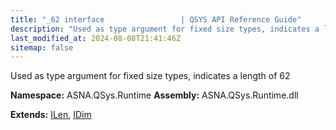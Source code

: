 ```yaml
---
title: "_62 interface                 | QSYS API Reference Guide"
description: "Used as type argument for fixed size types, indicates a length of 62  "
last_modified_at: 2024-08-08T21:41:46Z
sitemap: false
---
```


Used as type argument for fixed size types, indicates a length of 62 

**Namespace:** ASNA.QSys.Runtime
**Assembly:** ASNA.QSys.Runtime.dll

**Extends:** [ILen](/reference/runtime/qsys-runtime/i-len.html), [IDim](/reference/runtime/qsys-runtime/i-dim.html)
<br>
<br>
